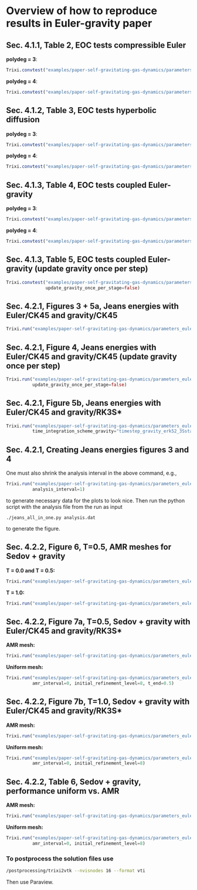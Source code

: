 # Overview of how to reproduce results in Euler-gravity paper

## Sec. 4.1.1, Table 2, EOC tests compressible Euler
**polydeg = 3**:
```julia
Trixi.convtest("examples/paper-self-gravitating-gas-dynamics/parameters_euler_eoc_test.toml", 4)
```

**polydeg = 4**:
```julia
Trixi.convtest("examples/paper-self-gravitating-gas-dynamics/parameters_euler_eoc_test.toml", 4, polydeg=4)
```

## Sec. 4.1.2, Table 3, EOC tests hyperbolic diffusion
**polydeg = 3**:
```julia
Trixi.convtest("examples/paper-self-gravitating-gas-dynamics/parameters_hyp_diff_eoc_test.toml", 4)
```

**polydeg = 4**:
```julia
Trixi.convtest("examples/paper-self-gravitating-gas-dynamics/parameters_hyp_diff_eoc_test.toml", 4, polydeg=4)
```

## Sec. 4.1.3, Table 4, EOC tests coupled Euler-gravity
**polydeg = 3**:
```julia
Trixi.convtest("examples/paper-self-gravitating-gas-dynamics/parameters_euler_gravity_eoc_test.toml", 4)
```

**polydeg = 4**:
```julia
Trixi.convtest("examples/paper-self-gravitating-gas-dynamics/parameters_euler_gravity_eoc_test.toml", 4, polydeg=4)
```

## Sec. 4.1.3, Table 5, EOC tests coupled Euler-gravity (update gravity once per step)
```julia
Trixi.convtest("examples/paper-self-gravitating-gas-dynamics/parameters_euler_gravity_eoc_test.toml", 4,
               update_gravity_once_per_stage=false)
```

## Sec. 4.2.1, Figures 3 + 5a, Jeans energies with Euler/CK45 and gravity/CK45
```julia
Trixi.run("examples/paper-self-gravitating-gas-dynamics/parameters_euler_gravity_jeans_instability.toml")
```

## Sec. 4.2.1, Figure 4, Jeans energies with Euler/CK45 and gravity/CK45 (update gravity once per step)
```julia
Trixi.run("examples/paper-self-gravitating-gas-dynamics/parameters_euler_gravity_jeans_instability.toml",
          update_gravity_once_per_stage=false)
```

## Sec. 4.2.1, Figure 5b, Jeans energies with Euler/CK45 and gravity/RK3S*
```julia
Trixi.run("examples/paper-self-gravitating-gas-dynamics/parameters_euler_gravity_jeans_instability.toml",
          time_integration_scheme_gravity="timestep_gravity_erk52_3Sstar!", cfl_gravity=1.2)
```

## Sec. 4.2.1, Creating Jeans energies figures 3 and 4
One must also shrink the analysis interval in the above command, e.g.,
```julia
Trixi.run("examples/paper-self-gravitating-gas-dynamics/parameters_euler_gravity_jeans_instability.toml",
          analysis_interval=1)
```
to generate necessary data for the plots to look nice. Then run the python
script with the analysis file from the run as input
```
./jeans_all_in_one.py analysis.dat
```
to generate the figure.

## Sec. 4.2.2, Figure 6, T=0.5, AMR meshes for Sedov + gravity
**T = 0.0 and T = 0.5:**
```julia
Trixi.run("examples/paper-self-gravitating-gas-dynamics/parameters_euler_gravity_sedov_blast_wave.toml", t_end=0.5)
```

**T = 1.0:**
```julia
Trixi.run("examples/paper-self-gravitating-gas-dynamics/parameters_euler_gravity_sedov_blast_wave.toml")
```

## Sec. 4.2.2, Figure 7a, T=0.5, Sedov + gravity with Euler/CK45 and gravity/RK3S*
**AMR mesh:**
```julia
Trixi.run("examples/paper-self-gravitating-gas-dynamics/parameters_euler_gravity_sedov_blast_wave.toml", t_end=0.5)
```

**Uniform mesh:**
```julia
Trixi.run("examples/paper-self-gravitating-gas-dynamics/parameters_euler_gravity_sedov_blast_wave.toml",
          amr_interval=0, initial_refinement_level=8, t_end=0.5)
```

## Sec. 4.2.2, Figure 7b, T=1.0, Sedov + gravity with Euler/CK45 and gravity/RK3S*
**AMR mesh:**
```julia
Trixi.run("examples/paper-self-gravitating-gas-dynamics/parameters_euler_gravity_sedov_blast_wave.toml")
```

**Uniform mesh:**
```julia
Trixi.run("examples/paper-self-gravitating-gas-dynamics/parameters_euler_gravity_sedov_blast_wave.toml",
          amr_interval=0, initial_refinement_level=8)
```

## Sec. 4.2.2, Table 6, Sedov + gravity, performance uniform vs. AMR
**AMR mesh:**
```julia
Trixi.run("examples/paper-self-gravitating-gas-dynamics/parameters_euler_gravity_sedov_blast_wave.toml")
```

**Uniform mesh:**
```julia
Trixi.run("examples/paper-self-gravitating-gas-dynamics/parameters_euler_gravity_sedov_blast_wave.toml",
          amr_interval=0, initial_refinement_level=8)
```

### To postprocess the solution files use
```bash
/postprocessing/trixi2vtk --nvisnodes 16 --format vti
```
Then use Paraview.
